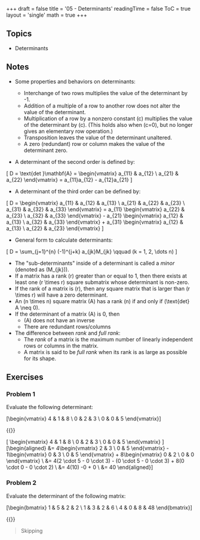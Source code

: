 +++
draft = false
title = '05 - Determinants'
readingTime = false
ToC = true
layout = 'single'
math = true
+++

## Topics 

- Determinants

## Notes
- Some properties and behaviors on determinants:
  - Interchange of two rows multiplies the value of the determinant by -1.
  - Addition of a multiple of a row to another row does not alter the value of the determinant.
  - Multiplication of a row by a nonzero constant \(c\) multiplies the value of the determinant by \(c\). (This holds also when \(c=0\), but no longer gives an elementary row operation.)
  - Transposition leaves the value of the determinant unaltered.
  - A zero (redundant) row or column makes the value of the determinant zero.

- A determinant of the second order is defined by:

\[
D = \text{det }\mathbf{A} =
\begin{vmatrix}
  a_{11} & a_{12} \\
  a_{21} & a_{22}
\end{vmatrix} =
a_{11}a_{12} - a_{12}a_{21}
\]

- A determinant of the third order can be defined by:

\[
D = \begin{vmatrix}
  a_{11} & a_{12} & a_{13} \\
  a_{21} & a_{22} & a_{23} \\
  a_{31} & a_{32} & a_{33}
\end{vmatrix} =
  a_{11} \begin{vmatrix}
    a_{22} & a_{23} \\
    a_{32} & a_{33}
  \end{vmatrix} -
  a_{21} \begin{vmatrix}
    a_{12} & a_{13} \\
    a_{32} & a_{33}
  \end{vmatrix} +
  a_{31} \begin{vmatrix}
    a_{12} & a_{13} \\
    a_{22} & a_{23}
  \end{vmatrix}
\]

- General form to calculate determinants:

\[
  D = \sum_{j=1}^{n} (-1)^{j+k} a_{jk}M_{jk} \qquad (k = 1, 2, \dots n)
\] 

- The "sub-determinants" inside of a determinant is called a _minor_ (denoted as \(M_{jk}\)).
- If a matrix has a rank \(r\) greater than or equal to 1, then there exists at least one \(r \times r\) square submatrix whose determinant is non-zero.
- If the rank of a matrix is \(r\), then any square matrix that is larger than \(r \times r\)  will have a zero determinant.
- An \(n \times n\) square matrix \(A\) has a rank \(n\) if and only if \(\text{det} A \neq 0\).
- If the determinant of a matrix \(A\) is 0, then
  - \(A\) does not have an inverse
  - There are redundant rows/columns
- The difference between _rank_ and _full rank_:
  - The _rank_ of a matrix is the maximum number of linearly independent rows or columns in the matrix.
  - A matrix is said to be _full rank_ when its rank is as large as possible for its shape.

## Exercises

### Problem 1

Evaluate the following determinant:

\[\begin{vmatrix}
  4 & 1 & 8 \\
  0 & 2 & 3 \\
  0 & 0 & 5
\end{vmatrix}\]

{{<divider>}}

\[
\begin{vmatrix}
  4 & 1 & 8 \\
  0 & 2 & 3 \\
  0 & 0 & 5
\end{vmatrix}
\]
\[\begin{aligned}
&= 4\begin{vmatrix}
2 & 3 \\
0 & 5
\end{vmatrix} -
1\begin{vmatrix}
0 & 3 \\
0 & 5
\end{vmatrix} +
8\begin{vmatrix}
  0 & 2 \\
  0 & 0
\end{vmatrix} \\
&= 4(2 \cdot 5 - 0 \cdot 3) - (0 \cdot 5 - 0 \cdot 3) + 8(0 \cdot 0 - 0 \cdot 2) \\
&= 4(10) -0 + 0 \\
&= 40
\end{aligned}\]

### Problem 2

Evaluate the determinant of the following matrix:

\[\begin{bmatrix}
1 & 5 & 2 & 2 \\
1 & 3 & 2 & 6 \\
4 & 0 & 8 & 48
\end{bmatrix}\]

{{<divider>}}

> Skipping
